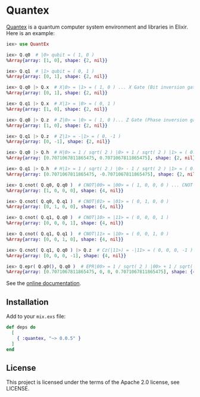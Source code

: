 # Quantex

[Quantex](https://hex.pm/packages/quantex) is a quantum computer system environment and libraries in Elixir. Here is an example:

```elixir
iex> use QuantEx

iex> Q.q0  # |0> qubit = ( 1, 0 )
%Array{array: [1, 0], shape: {2, nil}}

iex> Q.q1  # |1> qubit = ( 0, 1 )
%Array{array: [0, 1], shape: {2, nil}}

iex> Q.q0 |> Q.x  # X|0> = |1> = ( 1, 0 ) ... X Gate (Bit inversion gate)
%Array{array: [0, 1], shape: {2, nil}}

iex> Q.q1 |> Q.x  # X|1> = |0> = ( 0, 1 )
%Array{array: [1, 0], shape: {2, nil}}

iex> Q.q0 |> Q.z  # Z|0> = |0> = ( 1, 0 )... Z Gate (Phase inversion gate)
%Array{array: [1, 0], shape: {2, nil}}

iex> Q.q1 |> Q.z  # Z|1> = -|1> = ( 0, -1 )
%Array{array: [0, -1], shape: {2, nil}}

iex> Q.q0 |> Q.h  # H|0> = 1 / sqrt( 2 ) |0> + 1 / sqrt( 2 ) |1> = ( 0.7, 0.7 ) ... H Gate (Hadamard gate)
%Array{array: [0.7071067811865475, 0.7071067811865475], shape: {2, nil}}

iex> Q.q1 |> Q.h  # H|1> = 1 / sqrt( 2 ) |0> - 1 / sqrt( 2 ) |1> = ( 0.7, -0.7 )
%Array{array: [0.7071067811865475, -0.7071067811865475], shape: {2, nil}}

iex> Q.cnot( Q.q0, Q.q0 )  # CNOT|00> = |00> = ( 1, 0, 0, 0 ) ... CNOT gate(Controlled NOT gate)
%Array{array: [1, 0, 0, 0], shape: {4, nil}}

iex> Q.cnot( Q.q0, Q.q1 )  # CNOT|01> = |01> = ( 0, 1, 0, 0 )
%Array{array: [0, 1, 0, 0], shape: {4, nil}}

iex> Q.cnot( Q.q1, Q.q0 )  # CNOT|10> = |11> = ( 0, 0, 0, 1 )
%Array{array: [0, 0, 0, 1], shape: {4, nil}}

iex> Q.cnot( Q.q1, Q.q1 )  # CNOT|11> = |10> = ( 0, 0, 1, 0 )
%Array{array: [0, 0, 1, 0], shape: {4, nil}}

iex> Q.cnot( Q.q1, Q.q0 ) |> Q.z  # Cz(|11>) = -|11> = ( 0, 0, 0, -1 )
%Array{array: [0, 0, 0, -1], shape: {4, nil}}

iex> Q.epr( Q.q0(), Q.q0 )  # EPR|00> = 1 / sqrt( 2 ) |00> + 1 / sqrt( 2 ) |11> = ( 0.7, 0, 0, 0.7 ) ... EPR pair
%Array{array: [0.7071067811865475, 0, 0, 0.7071067811865475], shape: {4, nil}}
```

See the [online documentation](https://hexdocs.pm/quantex).

## Installation

Add to your ```mix.exs``` file:

```elixir
def deps do
  [
    { :quantex, "~> 0.0.5" }
  ]
end
```

## License
This project is licensed under the terms of the Apache 2.0 license, see LICENSE.

